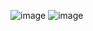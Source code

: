 ![image](https://github.com/aqwo6333/DS2_Sorting_Practice/assets/130898021/212ee891-8e35-4b12-a035-5dd5fda78de5)
![image](https://github.com/aqwo6333/DS2_Sorting_Practice/assets/130898021/e820667f-01a9-453b-9ca6-dac4b4947f72)

